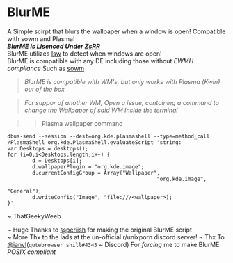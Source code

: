 # BlurME
A Simple scirpt that blurs the wallpaper when a window is open! Compatible with sowm and Plasma!
\
***BlurME is Lisenced Under [ZsRR](https://github.com/ssfgames13/ZsRR-License)***
\
BlurME utilizes [lsw](https://tools.suckless.org/x/lsw/) to detect when windows are open!
\
BlurME is compatible with any DE including those without *EWMH compliance* Such as [sowm](https://github.com/dylanaraps/sowm)

> *BlurME is compatible with WM's, but only works with Plasma (Kwin) out of the box* 

> *For suppor of another WM, Open a issue, containing a command to change the Wallpaper of said WM Inside the terminal*

>> Plasma wallpaper command
```
dbus-send --session --dest=org.kde.plasmashell --type=method_call /PlasmaShell org.kde.PlasmaShell.evaluateScript 'string:
var Desktops = desktops();                                                                                                                       
for (i=0;i<Desktops.length;i++) {
        d = Desktops[i];
        d.wallpaperPlugin = "org.kde.image";
        d.currentConfigGroup = Array("Wallpaper",
                                                "org.kde.image",
                                                                                    "General");
        d.writeConfig("Image", "file:///<wallpaper>);
}'
```
~ ThatGeekyWeeb

~ Huge Thanks to [@periish](https://github.com/periish/) for making the original BlurME script
\
~ More Thx to the lads at the un-official r/unixporn discord server!
~ Thx To [@ianyl](https://github.com/ianayl)(`qutebrowser shill#4345` ~ Discord) For *forcing* me to make BlurME *POSIX compliant*

